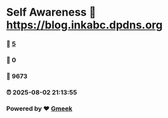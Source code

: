 # Self Awareness :link: https://blog.inkabc.dpdns.org 
### :page_facing_up: [5](https://blog.inkabc.dpdns.org/tag.html) 
### :speech_balloon: 0 
### :hibiscus: 9673 
### :alarm_clock: 2025-08-02 21:13:55 
### Powered by :heart: [Gmeek](https://github.com/Meekdai/Gmeek)
